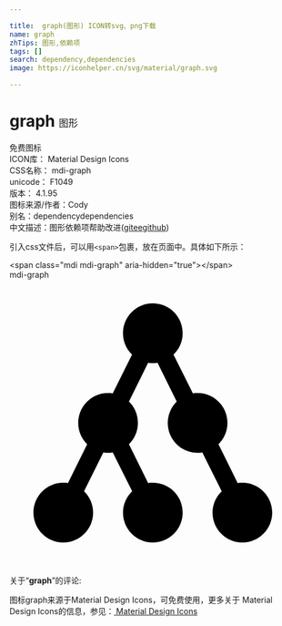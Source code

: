 ```yaml
---

title:  graph(图形) ICON转svg、png下载
name: graph
zhTips: 图形,依赖项
tags: []
search: dependency,dependencies
image: https://iconhelper.cn/svg/material/graph.svg

---
```


# graph  <small style="font-size: 60%;font-weight: 100">图形</small>


<div class="detail-page">
<p>
<span><span class="badge-success badge">免费图标</span> </span>
<br/>
<span>
ICON库：
<span class="badge-secondary badge">Material Design Icons</span> 
</span>
<br/>
<span>
CSS名称：
<span class="badge-secondary badge">mdi-graph</span> 
</span>
<br/>
<span>
unicode：
<span class="badge-secondary badge">F1049</span> 
<copy-btn content='F1049' btn-title=""></copy-btn>
<copy-btn :content='String.fromCodePoint(parseInt("F1049", 16))' btn-title="复制U"></copy-btn>
</span>
<br/>
<span>
版本：
<span class="badge-secondary badge">4.1.95</span> 
</span>
<br/>
<span>图标来源/作者：<span class="badge-light badge">Cody</span></span> 
<br/>
<span>别名：<span class="badge-light badge">dependency</span><span class="badge-light badge">dependencies</span></span><br/><span class="zh-detail">中文描述：<span class="badge-primary badge">图形</span><span class="badge-primary badge">依赖项</span><span class="help-link"><span>帮助改进</span>(<a href="https://gitee.com/liuwave/icon-helper/edit/master/json/material/graph.json" target="_blank" rel="noopener noreferrer">gitee</a><a href="https://github.com/liuwave/icon-helper/edit/master/json/material/graph.json" target="_blank" rel="noopener noreferrer">github</a></span>)</span><br/>
</p>
</div>
<div class="alert alert-dark">
  <i class="mdi mdi-graph mdi-48px"></i>
  <i class="mdi mdi-graph mdi-36px"></i>
  <i class="mdi mdi-graph mdi-24px"></i>
  <i class="mdi mdi-graph mdi-18px"></i>
</div>
<div>
  <p>引入css文件后，可以用<code>&lt;span&gt;</code>包裹，放在页面中。具体如下所示：    
  </p>
  <div class="alert alert-primary" style="font-size: 14px">
    &lt;span class="mdi mdi-graph" aria-hidden="true"&gt;&lt;/span&gt;
    <copy-btn content='<span class="mdi mdi-graph" aria-hidden="true"></span>'></copy-btn>
  </div>
  <div class="alert alert-secondary">
    <i class="mdi mdi-graph"
    style="font-size: 24px"
    aria-hidden="true"></i> mdi-graph
    <copy-btn content="mdi-graph" btn-title="复制图标名称"></copy-btn>
  </div>
</div>
<div id="svg" class="svg-wrap">
<svg xmlns="http://www.w3.org/2000/svg" viewBox="0 0 24 24"><path d="M19.5 17C19.37 17 19.24 17 19.11 17.04L17.5 13.79C17.95 13.34 18.25 12.71 18.25 12C18.25 10.62 17.13 9.5 15.75 9.5C15.62 9.5 15.5 9.5 15.36 9.54L13.73 6.29C14.21 5.84 14.5 5.21 14.5 4.5C14.5 3.12 13.38 2 12 2S9.5 3.12 9.5 4.5C9.5 5.21 9.79 5.84 10.26 6.29L8.64 9.54C8.5 9.5 8.38 9.5 8.25 9.5C6.87 9.5 5.75 10.62 5.75 12C5.75 12.71 6.05 13.34 6.5 13.79L4.89 17.04C4.76 17 4.63 17 4.5 17C3.12 17 2 18.12 2 19.5C2 20.88 3.12 22 4.5 22S7 20.88 7 19.5C7 18.8 6.71 18.16 6.24 17.71L7.86 14.46C8 14.5 8.12 14.5 8.25 14.5C8.38 14.5 8.5 14.5 8.64 14.46L10.27 17.71C9.8 18.16 9.5 18.8 9.5 19.5C9.5 20.88 10.62 22 12 22S14.5 20.88 14.5 19.5C14.5 18.12 13.38 17 12 17C11.87 17 11.74 17 11.61 17.04L10 13.79C10.46 13.34 10.75 12.71 10.75 12S10.46 10.66 10 10.21L11.61 6.96C11.74 7 11.87 7 12 7S12.26 7 12.39 6.96L14 10.21C13.55 10.66 13.25 11.3 13.25 12C13.25 13.38 14.37 14.5 15.75 14.5C15.88 14.5 16 14.5 16.14 14.46L17.77 17.71C17.3 18.16 17 18.8 17 19.5C17 20.88 18.12 22 19.5 22S22 20.88 22 19.5C22 18.12 20.88 17 19.5 17Z" /></svg>
</div>
<detail full-name='mdi-graph'></detail>
<div class="icon-detail__container">
<p>关于“<b>graph</b>”的评论:</p>
</div>
<Vssue title="关于“graph”的评论" />    
<div><p>图标graph来源于Material Design Icons，可免费使用，更多关于 Material Design Icons的信息，参见：<a target="_blank" href="https://iconhelper.cn/material.html"> Material Design Icons</a>
</p></div>
